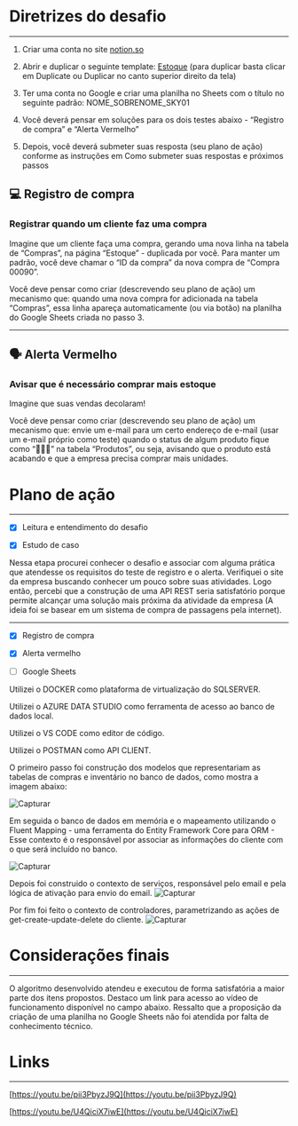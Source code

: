 
# Diretrizes do desafio

---

1. Criar uma conta no site [notion.so](http://notion.so) 

2. Abrir e duplicar o seguinte template: [Estoque](https://www.notion.so/Estoque-cf284c21a34a4d4ebaa930dd98d59bae) (para duplicar basta clicar em Duplicate ou Duplicar no canto superior direito da tela)

3. Ter uma conta no Google e criar uma planilha no Sheets com o título no seguinte padrão: NOME_SOBRENOME_SKY01

1. Você deverá pensar em soluções para os dois testes abaixo - “Registro de compra” e “Alerta Vermelho”
2. Depois, você deverá submeter suas resposta (seu plano de ação) conforme as instruções em  Como submeter suas respostas e próximos passos

## 💻 Registro de compra

### Registrar quando um cliente faz uma compra

Imagine que um cliente faça uma compra, gerando uma nova linha na tabela de “Compras”, na página “Estoque” - duplicada por você.
Para manter um padrão, você deve chamar o “ID da compra” da nova compra de “Compra 00090”.

Você deve pensar como criar (descrevendo seu plano de ação) um mecanismo que: quando uma nova compra for adicionada na tabela “Compras”, essa linha apareça automaticamente (ou via botão) na planilha do Google Sheets criada no passo 3.

---

## 🗣 Alerta Vermelho

### Avisar que é necessário comprar mais estoque

Imagine que suas vendas decolaram!

Você deve pensar como criar (descrevendo seu plano de ação) um mecanismo que: envie um e-mail para um certo endereço de e-mail (usar um e-mail próprio como teste) quando o status de algum produto fique como “🔆🔆🔆” na tabela “Produtos”, ou seja, avisando que o produto está acabando e que a empresa precisa comprar mais unidades.

# Plano de ação

---

- [x]  Leitura e entendimento do desafio

- [x]  Estudo de caso

Nessa etapa procurei conhecer o desafio e associar com alguma prática que atendesse os requisitos do teste de registro e o alerta. Verifiquei o site da empresa buscando conhecer um pouco sobre suas atividades. Logo então, percebi que a construção de uma API REST seria satisfatório porque permite alcançar  uma solução mais próxima da atividade da empresa (A ideia foi se basear em um sistema de compra de passagens pela internet). 

---

- [x]  Registro de compra

- [x]  Alerta vermelho

- [ ]  Google Sheets

Utilizei o DOCKER como plataforma de virtualização do SQLSERVER. 

Utilizei o AZURE DATA STUDIO como ferramenta de acesso ao banco de dados local.

Utilizei o VS CODE como editor de código. 

Utilizei o  POSTMAN como API CLIENT.

O primeiro passo foi construção dos modelos que representariam as tabelas de compras e inventário no banco de dados, como mostra a imagem abaixo:

![Capturar](https://user-images.githubusercontent.com/62857753/151733334-0fbfac1a-769c-4efb-baf3-c374604931a5.JPG)


Em seguida o banco de dados em memória e o mapeamento utilizando o Fluent Mapping - uma ferramenta do Entity Framework Core para ORM - Esse contexto é o responsável por associar as informações do cliente com o que será incluído no banco.

![Capturar](https://user-images.githubusercontent.com/62857753/151733396-862b1140-db0e-4474-a7fb-8edb47410ef9.JPG)

Depois foi construido o contexto de serviços, responsável pelo email e pela lógica de ativação para envio do email.
![Capturar](https://user-images.githubusercontent.com/62857753/151733498-9df9a104-97c5-4530-b45d-aeeb96568c46.JPG)


Por fim foi feito o contexto de controladores, parametrizando as ações de get-create-update-delete do cliente. 
![Capturar](https://user-images.githubusercontent.com/62857753/151732844-69b4fffa-c6d4-439b-b3e6-061ff2bc6464.JPG)


# Considerações finais

---

O algoritmo desenvolvido atendeu e executou de forma satisfatória a maior parte dos itens propostos. Destaco um link para acesso ao vídeo de funcionamento disponível no campo abaixo. Ressalto que a proposição da criação de uma planilha no Google Sheets não foi atendida por falta de conhecimento técnico. 

# Links

---

[https://youtu.be/pii3PbyzJ9Q](https://youtu.be/pii3PbyzJ9Q)

[https://youtu.be/U4QiciX7iwE](https://youtu.be/U4QiciX7iwE)
